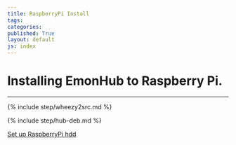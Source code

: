 ```yaml
---
title: RaspberryPi Install
tags: 
categories: 
published: True
layout: default
js: index
---
```


Installing EmonHub to Raspberry Pi.
===================================

-----------------------------------
{% include step/wheezy2src.md %}

{% include step/hub-deb.md %}

[Set up RaspberryPi hdd]({{site.page}}install/raspberrypi/harddrive)





